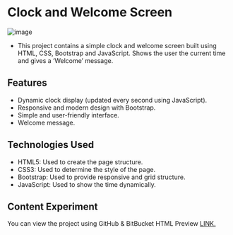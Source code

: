 # Clock and Welcome Screen
![image](https://github.com/user-attachments/assets/d42053ac-668e-4686-b613-2b872ae6b011)


* This project contains a simple clock and welcome screen built using HTML, CSS, Bootstrap and JavaScript. Shows the user the current time and gives a ‘Welcome’ message.

## Features

- Dynamic clock display (updated every second using JavaScript).
- Responsive and modern design with Bootstrap.
- Simple and user-friendly interface.
- Welcome message.

## Technologies Used

- HTML5: Used to create the page structure.
- CSS3: Used to determine the style of the page.
- Bootstrap: Used to provide responsive and grid structure.
- JavaScript: Used to show the time dynamically.

## Content Experiment
You can view the project using GitHub & BitBucket HTML Preview
[LINK.](https://htmlpreview.github.io/?https://github.com/demirfirat/patika-ders-icerik/blob/main/week5/javascriptclock/index.html)
